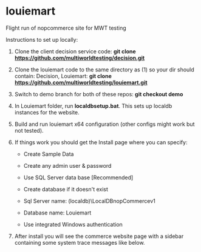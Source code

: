 # louiemart
Flight run of nopcommerce site for MWT testing

Instructions to set up locally:

1. Clone the client decision service code: **git clone https://github.com/multiworldtesting/decision.git**

2. Clone the louiemart code to the same directory as (1) so your dir should contain: Decision, Louiemart: **git clone https://github.com/multiworldtesting/louiemart.git**

3. Switch to demo branch for both of these repos: **git checkout demo**

4. In Louiemart folder, run **localdbsetup.bat**. This sets up localdb instances for the website. 

5. Build and run louiemart x64 configuration (other configs might work but not tested).

6. If things work you should get the Install page where you can specify:

   - Create Sample Data

   - Create any admin user & password

   - Use SQL Server data base [Recommended]

   - Create database if it doesn't exist

   - Sql Server name: (localdb)\LocalDBnopCommercev1

   - Database name: Louiemart

   - Use integrated Windows authentication

7. After install you will see the commerce website page with a sidebar containing some system trace messages like below.
